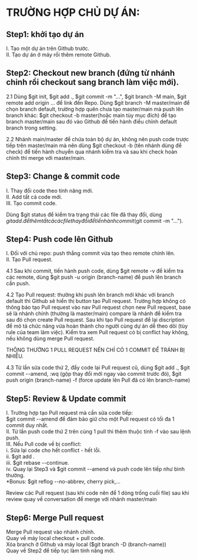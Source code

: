 <H1>TRƯỜNG HỢP CHỦ DỰ ÁN:</H1>

## Step1: khởi tạo dự án
I. Tạo một dự án trên Github trước.<br>
II. Tạo dự án ở máy rồi thêm remote Github.

## Step2: Checkout new branch (đứng từ nhánh chỉnh rồi checkout sang branch làm việc mới).
2.1 Dùng $git init, $git add ., $git commit -m "...", $git branch -M main, $git remote add origin ... để link đến Repo. Dùng $git branch -M master/main để chọn branch default, trường hợp quên chưa tạo master/main mà push lên branch khác: $git checkout -b master(hoặc main tùy mục đích) để tạo branch master/main sau đó vào Github để tiến hành điều chỉnh default branch trong setting.

2.2 Nhánh main/master để chứa toàn bộ dự án, không nên push code trược tiếp trên master/main mà nên dùng $git checkout -b (tên nhánh dùng để check) để tiến hành chuyển qua nhánh kiểm tra và sau khi check hoàn chỉnh thì merge với master/main.

## Step3: Change & commit code
I. Thay đổi code theo tính năng mới.<br>
II. Add tất cả code mới.<br>
III. Tạo commit code.<br>

Dùng $git status để kiểm tra trạng thái các file đã thay đổi, dùng $git add . để thêm tất cả các file thay đổi để tiến hành commit ($git commit -m "...").

## Step4: Push code lên Github
I. Đối với chủ repo: push thẳng commit vừa tạo theo remote chính lên.<br>
II. Tạo Pull request.

4.1 Sau khi commit, tiến hành push code, dùng $git remote -v để kiểm tra các remote, dùng $git push -u origin (branch-name) để push lên branch cần push.

4.2 Tạo Pull request: thường khi push lên branch mới khác với branch default thì Github sẽ hiển thị button tạo Pull request. Trường hợp không có thông báo tạo Pull request vào nav Pull request chọn new Pull request, base sẽ là nhánh chính (thường là master/main) compare là nhánh để kiểm tra sau đó chọn create Pull request. Sau khi tạo Pull request để lại discription để mô tả chức năng vừa hoàn thành cho người cùng dự án dễ theo dõi (tùy rule của team làm việc). Kiểm tra xem Pull request có bị conflict hay không, nếu không dùng merge Pull request.

THÔNG THƯỜNG 1 PULL REQUEST NÊN CHỈ CÓ 1 COMMIT ĐỂ TRÁNH BỊ NHIỄU.

4.3 Từ lần sửa code thứ 2, đẩy code lại Pull request cũ, dùng $git add ., $git commit --amend, :wq (gộp thay đổi mới ngay vào commit trước đó), $git push origin (branch-name) -f (force update lên Pull đã có lên branch-name)

## Step5: Review & Update commit
I. Trường hợp tạo Pull request mà cần sửa code tiếp:<br>
    $git commit --amend để đảm bảo giữ cho một Pull request có tối đa 1 commit duy nhất.<br>
II. Từ lần push code thứ 2 trên cùng 1 pull thì thêm thuộc tính -f vào sau lệnh push.<br>
III. Nếu Pull code về bị conflict:<br>
    i. Sửa lại code cho hết conflict - hết lỗi.<br>
    ii. $git add .<br>
    iii. $git rebase --continue.<br>
    iv. Quay lại Step3 và $git commit --amend và push code lên tiếp như bình thường.<br>
*Bonus: $git reflog --no-abbrev, cherry pick,...<br>

Review các Pull request (sau khi code nên để 1 dòng trống cuối file) sau khi review quay về conversation để merge với nhánh master/main

## Step6: Merge Pull request 
Merge Pull request vào nhánh chính.<br>
Quay về máy local checkout + pull code.<br>
Xóa branch ở Github và máy local ($git branch -D (branch-name))<br>
Quay về Step2 để tiếp tục làm tính năng mới.<br>
